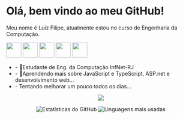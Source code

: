 <h1> Olá, bem vindo ao meu GitHub! </h1>
<p>Meu nome é Luiz Filipe, atualmente estou no curso de Engenharia da Computação.</p>
<p align="left">
  <img src="https://cdn.jsdelivr.net/gh/devicons/devicon/icons/javascript/javascript-original.svg" width="40" height="40"/>
  <img src="https://cdn.jsdelivr.net/gh/devicons/devicon/icons/react/react-original.svg" width="40" height="40"/>
  <img src="https://cdn.jsdelivr.net/gh/devicons/devicon/icons/nodejs/nodejs-original.svg" width="40" height="40"/>
  <img src="https://cdn.jsdelivr.net/gh/devicons/devicon/icons/python/python-original.svg" width="40" height="40"/>
  <img src="https://cdn.jsdelivr.net/gh/devicons/devicon/icons/docker/docker-original.svg" width="40" height="40"/>
  <!-- Adicione mais ícones conforme necessário -->
</p>
<ul>
  <li>- 🔭Estudante de Eng. da Computação InfNet-RJ</li>
  <li>- 🌱Aprendendo mais sobre JavaScript e TypeScript, ASP.net e desenvolvimento web...</li>
  <li>- Tentando melhorar um pouco todos os dias...</li>
</ul>
<p align="center">
  <img src="https://readme-typing-svg.herokuapp.com?font=Fira+Code&size=22&pause=1000&color=F7F7F7&center=true&vCenter=true&width=435&lines=Desenvolvedor+Full+Stack;Apaixonado+por+tecnologia;Sempre+aprendendo+novas+habilidades" />
</p>
<p align="center">
  <img src="https://github-readme-stats.vercel.app/api?username=KillPhill2111&show_icons=true&theme=radical" alt="Estatísticas do GitHub" />
  <img src="https://github-readme-stats.vercel.app/api/top-langs/?username=KillPhill2111&layout=compact&theme=radical" alt="Linguagens mais usadas" />
</p>
<!--
**KillPhill2111/KillPhill2111** is a ✨ _special_ ✨ repository because its `README.md` (this file) appears on your GitHub profile.

Here are some ideas to get you started:

- 🔭 I’m currently working on ...
- 🌱 I’m currently learning ...
- 👯 I’m looking to collaborate on ...
- 🤔 I’m looking for help with ...
- 💬 Ask me about ...
- 📫 How to reach me: ...
- 😄 Pronouns: ...
- ⚡ Fun fact: ...
-->
